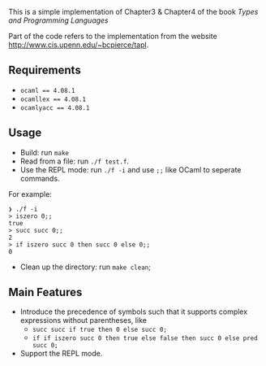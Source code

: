 This is a simple implementation of Chapter3 & Chapter4 of the book *Types and Programming Languages*

Part of the code refers to the implementation from the website http://www.cis.upenn.edu/~bcpierce/tapl.

## Requirements

* `ocaml == 4.08.1`
* `ocamllex == 4.08.1`
* `ocamlyacc == 4.08.1`

## Usage

* Build: run `make`
* Read from a file: run `./f test.f`.
* Use the REPL mode: run `./f -i` and use `;;` like OCaml to seperate commands.

For example:

```
❯ ./f -i
> iszero 0;;
true
> succ succ 0;;
2
> if iszero succ 0 then succ 0 else 0;;
0
```

* Clean up the directory: run `make clean`;

## Main Features

* Introduce the precedence of symbols such that it supports complex expressions without parentheses, like
  * `succ succ if true then 0 else succ 0;`
  * `if if iszero succ 0 then true else false then succ 0 else pred succ 0;`
* Support the REPL mode.
